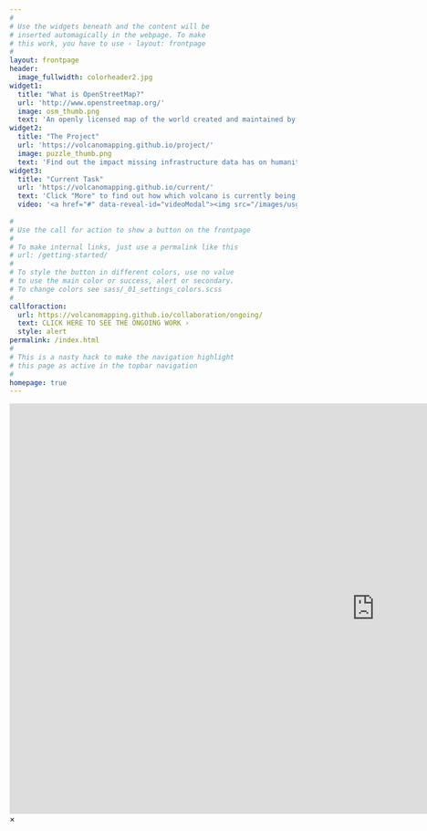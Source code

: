 ```yaml
---
#
# Use the widgets beneath and the content will be
# inserted automagically in the webpage. To make
# this work, you have to use › layout: frontpage
#
layout: frontpage
header:
  image_fullwidth: colorheader2.jpg
widget1:
  title: "What is OpenStreetMap?"
  url: 'http://www.openstreetmap.org/'
  image: osm_thumb.png
  text: 'An openly licensed map of the world created and maintained by volunteers using local knowledge, and remote mapping techniques. Click "More" to be redirected to OpenStreetMap.'
widget2:
  title: "The Project"
  url: 'https://volcanomapping.github.io/project/'
  image: puzzle_thumb.png
  text: 'Find out the impact missing infrastructure data has on humanitarian responses.'
widget3:
  title: "Current Task"
  url: 'https://volcanomapping.github.io/current/'
  text: 'Click "More" to find out how which volcano is currently being mapped.'
  video: '<a href="#" data-reveal-id="videoModal"><img src="/images/usgs_thumb.png" width="302" height="182" alt=""/></a>'
  
#
# Use the call for action to show a button on the frontpage
#
# To make internal links, just use a permalink like this
# url: /getting-started/
#
# To style the button in different colors, use no value
# to use the main color or success, alert or secondary.
# To change colors see sass/_01_settings_colors.scss
#
callforaction:
  url: https://volcanomapping.github.io/collaboration/ongoing/
  text: CLICK HERE TO SEE THE ONGOING WORK ›
  style: alert
permalink: /index.html
#
# This is a nasty hack to make the navigation highlight
# this page as active in the topbar navigation
#
homepage: true
---
```


<div id="videoModal" class="reveal-modal large" data-reveal="">
  <div class="flex-video widescreen vimeo" style="display: block;">
    <iframe width="1280" height="720" src="https://www.youtube.com/embed/mcvhKpKDD40" frameborder="0" allowfullscreen></iframe>
  </div>
  <a class="close-reveal-modal">&#215;</a>
</div>

